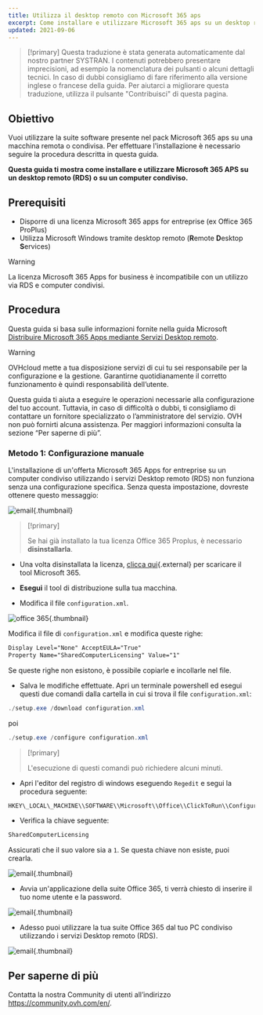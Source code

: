 ```yaml
---
title: Utilizza il desktop remoto con Microsoft 365 aps
excerpt: Come installare e utilizzare Microsoft 365 aps su un desktop remoto (RDS) o un computer condiviso
updated: 2021-09-06
---
```


> [!primary]
> Questa traduzione è stata generata automaticamente dal nostro partner SYSTRAN. I contenuti potrebbero presentare imprecisioni, ad esempio la nomenclatura dei pulsanti o alcuni dettagli tecnici. In caso di dubbi consigliamo di fare riferimento alla versione inglese o francese della guida. Per aiutarci a migliorare questa traduzione, utilizza il pulsante "Contribuisci" di questa pagina.
>

## Obiettivo

Vuoi utilizzare la suite software presente nel pack Microsoft 365 aps su una macchina remota o condivisa. Per effettuare l'installazione è necessario seguire la procedura descritta in questa guida.

**Questa guida ti mostra come installare e utilizzare Microsoft 365 APS su un desktop remoto (RDS) o su un computer condiviso.**

## Prerequisiti

- Disporre di una licenza Microsoft 365 apps for entreprise (ex Office 365 ProPlus)
- Utilizza Microsoft Windows tramite desktop remoto (**R**emote **D**esktop **S**ervices)

> [!warning]
>
> La licenza Microsoft 365 Apps for business è incompatibile con un utilizzo via RDS e computer condivisi.
> 

## Procedura

Questa guida si basa sulle informazioni fornite nella guida Microsoft [Distribuire Microsoft 365 Apps mediante Servizi Desktop remoto](https://docs.microsoft.com/it-it/deployoffice/deploy-microsoft-365-apps-remote-desktop-services).

> [!warning]
>
> OVHcloud mette a tua disposizione servizi di cui tu sei responsabile per la configurazione e la gestione. Garantirne quotidianamente il corretto funzionamento è quindi responsabilità dell’utente.
> 
> Questa guida ti aiuta a eseguire le operazioni necessarie alla configurazione del tuo account. Tuttavia, in caso di difficoltà o dubbi, ti consigliamo di contattare un fornitore specializzato o l’amministratore del servizio. OVH non può fornirti alcuna assistenza. Per maggiori informazioni consulta la sezione “Per saperne di più”.
> 

### Metodo 1: Configurazione manuale

L'installazione di un'offerta Microsoft 365 Apps for entreprise su un computer condiviso utilizzando i servizi Desktop remoto (RDS) non funziona senza una configurazione specifica. Senza questa impostazione, dovreste ottenere questo messaggio:

![email](4717.png){.thumbnail}

> [!primary]
>
> Se hai già installato la tua licenza Office 365 Proplus, è necessario **disinstallarla**.
>

- Una volta disinstallata la licenza, [clicca qui](https://www.microsoft.com/en-us/download/details.aspx?id=49117){.external} per scaricare il tool Microsoft 365.

- **Esegui** il tool di distribuzione sulla tua macchina.

- Modifica il file `configuration.xml`.

![office 365](4720.png){.thumbnail}

Modifica il file di `configuration.xml` e modifica queste righe:

```xml
Display Level="None" AcceptEULA="True"
Property Name="SharedComputerLicensing" Value="1"
```

Se queste righe non esistono, è possibile copiarle e incollarle nel file.

- Salva le modifiche effettuate. Apri un terminale powershell ed esegui questi due comandi dalla cartella in cui si trova il file `configuration.xml`:

```powershell
./setup.exe /download configuration.xml
```

poi

```powershell
./setup.exe /configure configuration.xml
```
> [!primary]
>
> L'esecuzione di questi comandi può richiedere alcuni minuti.

- Apri l'editor del registro di windows eseguendo `Regedit` e segui la procedura seguente:

```powershell
HKEY\_LOCAL\_MACHINE\\SOFTWARE\\Microsoft\\Office\\ClickToRun\\Configuration
```

- Verifica la chiave seguente:

```powershell
SharedComputerLicensing
```
Assicurati che il suo valore sia a `1`. Se questa chiave non esiste, puoi crearla.

![email](4723.png){.thumbnail}

- Avvia un'applicazione della suite Office 365, ti verrà chiesto di inserire il tuo nome utente e la password.

![email](4724.png){.thumbnail}

- Adesso puoi utilizzare la tua suite Office 365 dal tuo PC condiviso utilizzando i servizi Desktop remoto (RDS).

![email](4726.png){.thumbnail}

## Per saperne di più

Contatta la nostra Community di utenti all’indirizzo <https://community.ovh.com/en/>.
